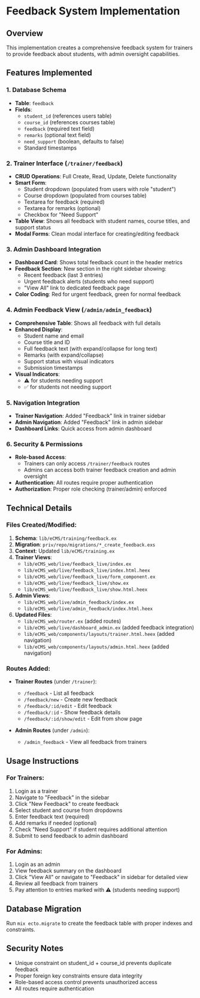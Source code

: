# Feedback System Implementation

## Overview
This implementation creates a comprehensive feedback system for trainers to provide feedback about students, with admin oversight capabilities.

## Features Implemented

### 1. Database Schema
- **Table**: `feedback`
- **Fields**:
  - `student_id` (references users table)
  - `course_id` (references courses table)
  - `feedback` (required text field)
  - `remarks` (optional text field)
  - `need_support` (boolean, defaults to false)
  - Standard timestamps

### 2. Trainer Interface (`/trainer/feedback`)
- **CRUD Operations**: Full Create, Read, Update, Delete functionality
- **Smart Form**: 
  - Student dropdown (populated from users with role "student")
  - Course dropdown (populated from courses table)
  - Textarea for feedback (required)
  - Textarea for remarks (optional)
  - Checkbox for "Need Support"
- **Table View**: Shows all feedback with student names, course titles, and support status
- **Modal Forms**: Clean modal interface for creating/editing feedback

### 3. Admin Dashboard Integration
- **Dashboard Card**: Shows total feedback count in the header metrics
- **Feedback Section**: New section in the right sidebar showing:
  - Recent feedback (last 3 entries)
  - Urgent feedback alerts (students who need support)
  - "View All" link to dedicated feedback page
- **Color Coding**: Red for urgent feedback, green for normal feedback

### 4. Admin Feedback View (`/admin/admin_feedback`)
- **Comprehensive Table**: Shows all feedback with full details
- **Enhanced Display**:
  - Student name and email
  - Course title and ID
  - Full feedback text (with expand/collapse for long text)
  - Remarks (with expand/collapse)
  - Support status with visual indicators
  - Submission timestamps
- **Visual Indicators**: 
  - ⚠️ for students needing support
  - ✅ for students not needing support

### 5. Navigation Integration
- **Trainer Navigation**: Added "Feedback" link in trainer sidebar
- **Admin Navigation**: Added "Feedback" link in admin sidebar
- **Dashboard Links**: Quick access from admin dashboard

### 6. Security & Permissions
- **Role-based Access**: 
  - Trainers can only access `/trainer/feedback` routes
  - Admins can access both trainer feedback creation and admin oversight
- **Authentication**: All routes require proper authentication
- **Authorization**: Proper role checking (trainer/admin) enforced

## Technical Details

### Files Created/Modified:
1. **Schema**: `lib/eCMS/training/feedback.ex`
2. **Migration**: `priv/repo/migrations/*_create_feedback.exs`
3. **Context**: Updated `lib/eCMS/training.ex`
4. **Trainer Views**:
   - `lib/eCMS_web/live/feedback_live/index.ex`
   - `lib/eCMS_web/live/feedback_live/index.html.heex`
   - `lib/eCMS_web/live/feedback_live/form_component.ex`
   - `lib/eCMS_web/live/feedback_live/show.ex`
   - `lib/eCMS_web/live/feedback_live/show.html.heex`
5. **Admin Views**:
   - `lib/eCMS_web/live/admin_feedback/index.ex`
   - `lib/eCMS_web/live/admin_feedback/index.html.heex`
6. **Updated Files**:
   - `lib/eCMS_web/router.ex` (added routes)
   - `lib/eCMS_web/live/dashboard_admin.ex` (added feedback integration)
   - `lib/eCMS_web/components/layouts/trainer.html.heex` (added navigation)
   - `lib/eCMS_web/components/layouts/admin.html.heex` (added navigation)

### Routes Added:
- **Trainer Routes** (under `/trainer`):
  - `/feedback` - List all feedback
  - `/feedback/new` - Create new feedback
  - `/feedback/:id/edit` - Edit feedback
  - `/feedback/:id` - Show feedback details
  - `/feedback/:id/show/edit` - Edit from show page

- **Admin Routes** (under `/admin`):
  - `/admin_feedback` - View all feedback from trainers

## Usage Instructions

### For Trainers:
1. Login as a trainer
2. Navigate to "Feedback" in the sidebar
3. Click "New Feedback" to create feedback
4. Select student and course from dropdowns
5. Enter feedback text (required)
6. Add remarks if needed (optional)
7. Check "Need Support" if student requires additional attention
8. Submit to send feedback to admin dashboard

### For Admins:
1. Login as an admin
2. View feedback summary on the dashboard
3. Click "View All" or navigate to "Feedback" in sidebar for detailed view
4. Review all feedback from trainers
5. Pay attention to entries marked with ⚠️ (students needing support)

## Database Migration
Run `mix ecto.migrate` to create the feedback table with proper indexes and constraints.

## Security Notes
- Unique constraint on student_id + course_id prevents duplicate feedback
- Proper foreign key constraints ensure data integrity
- Role-based access control prevents unauthorized access
- All routes require authentication
